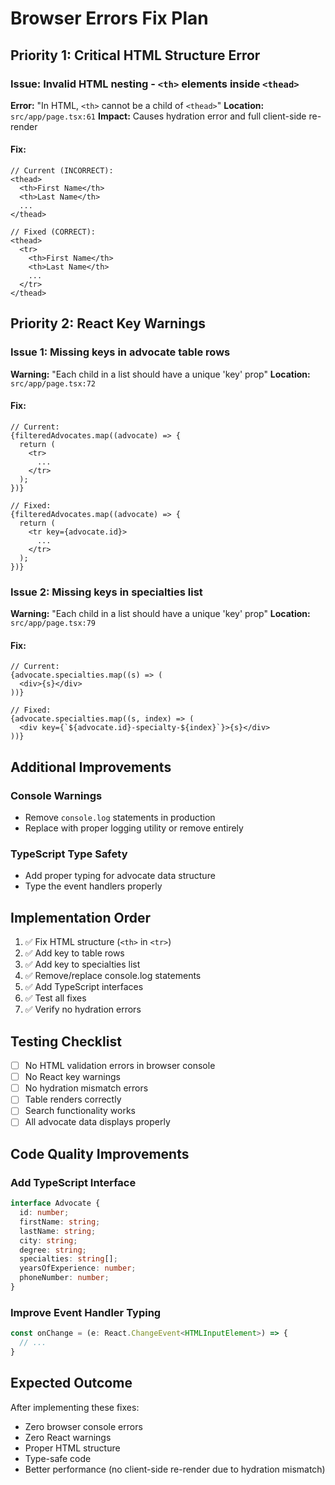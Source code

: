 # Browser Errors Fix Plan

## Priority 1: Critical HTML Structure Error

### Issue: Invalid HTML nesting - `<th>` elements inside `<thead>`
**Error:** "In HTML, `<th>` cannot be a child of `<thead>`"
**Location:** `src/app/page.tsx:61`
**Impact:** Causes hydration error and full client-side re-render

#### Fix:
```tsx
// Current (INCORRECT):
<thead>
  <th>First Name</th>
  <th>Last Name</th>
  ...
</thead>

// Fixed (CORRECT):
<thead>
  <tr>
    <th>First Name</th>
    <th>Last Name</th>
    ...
  </tr>
</thead>
```

## Priority 2: React Key Warnings

### Issue 1: Missing keys in advocate table rows
**Warning:** "Each child in a list should have a unique 'key' prop"
**Location:** `src/app/page.tsx:72`

#### Fix:
```tsx
// Current:
{filteredAdvocates.map((advocate) => {
  return (
    <tr>
      ...
    </tr>
  );
})}

// Fixed:
{filteredAdvocates.map((advocate) => {
  return (
    <tr key={advocate.id}>
      ...
    </tr>
  );
})}
```

### Issue 2: Missing keys in specialties list
**Warning:** "Each child in a list should have a unique 'key' prop"
**Location:** `src/app/page.tsx:79`

#### Fix:
```tsx
// Current:
{advocate.specialties.map((s) => (
  <div>{s}</div>
))}

// Fixed:
{advocate.specialties.map((s, index) => (
  <div key={`${advocate.id}-specialty-${index}`}>{s}</div>
))}
```

## Additional Improvements

### Console Warnings
- Remove `console.log` statements in production
- Replace with proper logging utility or remove entirely

### TypeScript Type Safety
- Add proper typing for advocate data structure
- Type the event handlers properly

## Implementation Order

1. ✅ Fix HTML structure (`<th>` in `<tr>`)
2. ✅ Add key to table rows
3. ✅ Add key to specialties list
4. ✅ Remove/replace console.log statements
5. ✅ Add TypeScript interfaces
6. ✅ Test all fixes
7. ✅ Verify no hydration errors

## Testing Checklist

- [ ] No HTML validation errors in browser console
- [ ] No React key warnings
- [ ] No hydration mismatch errors
- [ ] Table renders correctly
- [ ] Search functionality works
- [ ] All advocate data displays properly

## Code Quality Improvements

### Add TypeScript Interface
```typescript
interface Advocate {
  id: number;
  firstName: string;
  lastName: string;
  city: string;
  degree: string;
  specialties: string[];
  yearsOfExperience: number;
  phoneNumber: number;
}
```

### Improve Event Handler Typing
```typescript
const onChange = (e: React.ChangeEvent<HTMLInputElement>) => {
  // ...
}
```

## Expected Outcome

After implementing these fixes:
- Zero browser console errors
- Zero React warnings
- Proper HTML structure
- Type-safe code
- Better performance (no client-side re-render due to hydration mismatch)